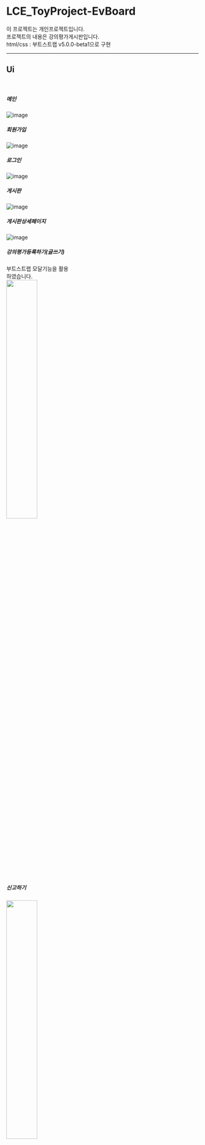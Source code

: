 # LCE_ToyProject-EvBoard

이 프로젝트는 개인프로젝트입니다.
<br>
프로젝트의 내용은 강의평가게시판입니다.
<br>
html/css : 부트스트랩 v5.0.0-beta1으로 구현
<hr>
<h2>Ui</h2>
<br>
<h5>메인</h5>

![image](https://user-images.githubusercontent.com/71121027/104991069-415eee00-5a61-11eb-90b2-f1c4d971d3d3.png)

<h5>회원가입</h5>

![image](https://user-images.githubusercontent.com/71121027/104991224-9995f000-5a61-11eb-92ca-cf5aa07778a4.png)

<h5>로그인</h5>

![image](https://user-images.githubusercontent.com/71121027/104991278-b8948200-5a61-11eb-9402-41cd1094fefa.png)

<h5>게시판</h5>

![image](https://user-images.githubusercontent.com/71121027/104991395-f98c9680-5a61-11eb-998c-d768675a1eea.png)

<h5>게시판상세페이지</h5>

![image](https://user-images.githubusercontent.com/71121027/104991504-3eb0c880-5a62-11eb-98ec-f1f7dc034a3c.png)

<h5>강의평가등록하기(글쓰기)</h5>
<h7>부트스트랩 모달기능을 활용</h7>
<br>
하였습니다.
<br>
<img src="https://user-images.githubusercontent.com/71121027/104991563-6142e180-5a62-11eb-9e99-be669243ea05.png" width="40%">

<h5>신고하기</h5>

<img src="https://user-images.githubusercontent.com/71121027/104991853-0b226e00-5a63-11eb-8b94-e45749c41060.png" width="40%">

